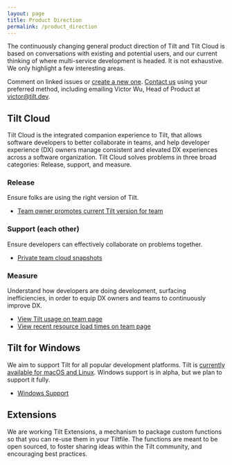 ```yaml
---
layout: page
title: Product Direction
permalink: /product_direction
---
```


The continuously changing general product direction of Tilt and Tilt Cloud is based on conversations with existing and potential users, and our current thinking of where multi-service development is headed. It is not exhaustive. We only highlight a few interesting areas. 

Comment on linked issues or [create a new one](https://github.com/windmilleng/tilt). [Contact us](/contact.html) using your preferred method, including emailing Victor Wu, Head of Product at <a href="mailto:victor@tilt.dev">victor@tilt.dev</a>. 

## Tilt Cloud
Tilt Cloud is the integrated companion experience to Tilt, that allows software developers to better collaborate in teams, and help developer experience (DX) owners manage consistent and elevated DX experiences across a software organization. Tilt Cloud solves problems in three broad categories: Release, support, and measure.

### Release
Ensure folks are using the right version of Tilt.
- [Team owner promotes current Tilt version for team](https://github.com/windmilleng/tilt/issues/3125)

### Support (each other)
Ensure developers can effectively collaborate on problems together.
- [Private team cloud snapshots](https://github.com/windmilleng/tilt/issues/3128)

### Measure
Understand how developers are doing development, surfacing inefficiencies, in order to equip DX owners and teams to continuously improve DX.
- [View Tilt usage on team page](https://github.com/windmilleng/tilt/issues/3130)
- [View recent resource load times on team page](https://github.com/windmilleng/tilt/issues/3131)

## Tilt for Windows
We aim to support Tilt for all popular development platforms. Tilt is [currently available for macOS and Linux](https://docs.tilt.dev/install.html). Windows support is in alpha, but we plan to support it fully.
- [Windows Support](https://github.com/windmilleng/tilt/issues/1961)

## Extensions
We are working Tilt Extensions, a mechanism to package custom functions so that you can re-use them in your Tiltfile. The functions are meant to be open sourced, to foster sharing ideas within the Tilt community, and encouraging best practices.